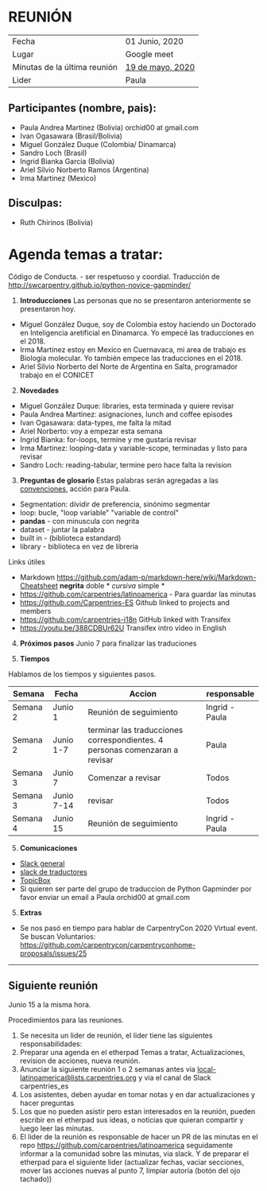 # REUNIÓN 

|||
|--|--|
| Fecha | 01 Junio, 2020 |
| Lugar | Google meet|
| Minutas de la última reunión | [19 de mayo, 2020](https://github.com/carpentries/latinoamerica/blob/master/traducciones/minutos/2020-05-19.md ) |
| Lider | Paula|

## Participantes (nombre, pais):
* Paula Andrea Martinez (Bolivia) orchid00 at gmail.com
* Ivan Ogasawara (Brasil/Bolivia) 
* Miguel González Duque (Colombia/ Dinamarca)
* Sandro Loch (Brasil) 
* Ingrid Bianka Garcia (Bolivia) 
* Ariel Silvio Norberto Ramos (Argentina)
* Irma Martinez (Mexico)

## Disculpas:
* Ruth Chirinos (Bolivia)

# Agenda temas a tratar:

Código de Conducta. - ser respetuoso y coordial.
Traducción de http://swcarpentry.github.io/python-novice-gapminder/ 

1. **Introducciones**
Las personas que no se presentaron anteriormente se presentaron hoy.
* Miguel González Duque, soy de Colombia estoy haciendo un Doctorado en Inteligencia aretificial en Dinamarca. 
Yo empecé las traducciones en el 2018.
* Irma Martinez estoy en Mexico en Cuernavaca, mi area de trabajo es Biología molecular. Yo también
empece las traducciones en el 2018.
* Ariel Silvio Norberto del Norte de Argentina en Salta, programador trabajo en el CONICET

2. **Novedades**
* Miguel González Duque: libraries, esta terminada y quiere revisar
* Paula Andrea Martinez: asignaciones, lunch and coffee episodes
* Ivan Ogasawara: data-types, me falta la mitad
* Ariel Norberto: voy a empezar esta semana
* Ingrid Bianka: for-loops, termine y me gustaria revisar
* Irma Martinez: looping-data y variable-scope, terminadas y listo para revisar
* Sandro Loch: reading-tabular, termine pero hace falta la revision 

3. **Preguntas de glosario** 
Estas palabras serán agregadas a las [convenciones](https://github.com/Carpentries-ES/board/blob/master/Convenciones_Traduccion.md), acción para Paula.
* Segmentation: dividir de preferencia, sinónimo segmentar
* loop: bucle, "loop variable" "variable de control" 
* **pandas** - con minuscula con negrita
* dataset - juntar la palabra
* built in - (biblioteca estandard)
* library - biblioteca en vez de libreria

Links útiles
- Markdown https://github.com/adam-p/markdown-here/wiki/Markdown-Cheatsheet
**negrita** doble *
*cursiva* simple *
- https://github.com/carpentries/latinoamerica - Para guardar las minutas
- https://github.com/Carpentries-ES Github linked to projects and members
- https://github.com/carpentries-i18n  GitHub linked with Transifex
- https://youtu.be/388CDBUr62U Transifex intro video in English
 
 4. **Próximos pasos**
Junio 7 para  finalizar las traduciones


4. **Tiempos** 

Hablamos de los tiempos y siguientes pasos.

 | Semana | Fecha  |Accion |responsable |
|--------------| ----------|--------- |----------------- |
|Semana  2 |Junio 1 | Reunión de seguimiento |Ingrid - Paula | 
|Semana  2 |Junio 1-7 |terminar las traducciones correspondientes. 4 personas comenzaran a revisar |Paula |
|Semana  3 |Junio 7 | Comenzar a revisar| Todos |
|Semana  3 |Junio 7-14 | revisar|Todos|
|Semana  4 |Junio 15 | Reunión de seguimiento |Ingrid - Paula | 

5. **Comunicaciones**
- [Slack general](https://swcarpentry.slack.com)
- [slack de traductores](equipotraducciones.slack.com )
- [TopicBox](https://carpentries.topicbox.com/groups/local-latinoamerica)
- Si quieren ser parte del grupo de traduccion de Python Gapminder por favor enviar un email a Paula orchid00 at gmail.com
    
5. **Extras**
- Se nos pasó en tiempo para hablar de CarpentryCon 2020 Virtual event. Se buscan Voluntarios:
https://github.com/carpentrycon/carpentryconhome-proposals/issues/25


-------------------------------------------------------


## Siguiente reunión
Junio 15 a la misma hora. 

Procedimientos para las reuniones.
1. Se necesita un lider de reunión, el lider tiene las siguientes responsabilidades:
2. Preparar una agenda en el etherpad Temas a tratar, Actualizaciones, revision de acciones, nueva reunión.
3. Anunciar la siguiente reunión 1 o 2 semanas antes via local-latinoamerica@lists.carpentries.org y via el canal de  Slack carpentries_es 
4. Los asistentes, deben ayudar en tomar notas y en dar actualizaciones y hacer preguntas
5. Los que no pueden asistir pero estan interesados en la reunión, pueden escribir en el etherpad sus ideas, o noticias que quieran compartir y luego leer las minutas.
6. El lider de la reunión es responsable de hacer un PR de las minutas en el repo https://github.com/carpentries/latinoamerica seguidamente informar a la comunidad sobre las minutas, via slack. Y de preparar el etherpad para el siguiente lider (actualizar fechas, vaciar secciones, mover las acciones nuevas al punto 7, limpiar autoría (botón del ojo tachado))
